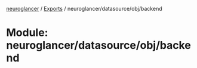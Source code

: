 [neuroglancer](../README.md) / [Exports](../modules.md) / neuroglancer/datasource/obj/backend

# Module: neuroglancer/datasource/obj/backend
